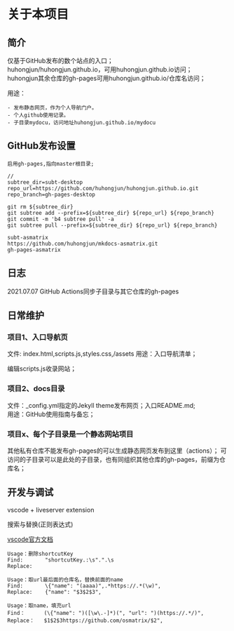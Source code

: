 # 关于本项目

## 简介

仅基于GitHub发布的数个站点的入口；  
huhongjun/huhongjun.github.io，可用huhongjun.github.io访问；  
huhongjun其余仓库的gh-pages可用huhongjun.github.io/仓库名访问；


用途：

    - 发布静态网页，作为个人导航门户。
    - 个人github使用记录。
    - 子目录mydocu，访问地址huhongjun.github.io/mydocu

## GitHub发布设置

    启用gh-pages,指向master根目录;
    
    // 
    subtree_dir=subt-desktop
    repo_url=https://github.com/huhongjun/huhongjun.github.io.git
    repo_branch=gh-pages-desktop

    git rm ${subtree_dir}
    git subtree add --prefix=${subtree_dir} ${repo_url} ${repo_branch}
    git commit -m 'b4 subtree pull' -a
    git subtree pull --prefix=${subtree_dir} ${repo_url} ${repo_branch}

    subt-asmatrix
    https://github.com/huhongjun/mkdocs-asmatrix.git
    gh-pages-asmatrix

## 日志

2021.07.07  GitHub Actions同步子目录与其它仓库的gh-pages

## 日常维护

### 项目1、入口导航页

文件: index.html,scripts.js,styles.css,/assets
用途：入口导航清单；

编辑scripts.js收录网站；

### 项目2、docs目录

文件：_config.yml指定的Jekyll theme发布网页；入口README.md;  
用途：GitHub使用指南与备忘；

### 项目x、每个子目录是一个静态网站项目

其他私有仓库不能发布gh-pages的可以生成静态网页发布到这里（actions）；
可访问的子目录可以是此处的子目录，也有同组织其他仓库的gh-pages，前缀为仓库名；

## 开发与调试

vscode + liveserver extension

搜索与替换(正则表达式) 

[vscode官方文档](https://docs.microsoft.com/en-us/dotnet/standard/base-types/regular-expression-language-quick-reference)

    Usage：删除shortcutKey
    Find:       "shortcutKey.:\s".".\s
    Replace:    

    Usage：取url最后面的仓库名，替换前面的name
    Find:       \{"name": "(aaaa)",.*https://.*(\w)",
    Replace:    {"name": "$3$2$3", 

    Usage：取name，填充url
    Find：      (\{"name": ")([\w\.-]*)(", "url": ")(https://.*/)",
    Replace：   $1$2$3https://github.com/osmatrix/$2",
